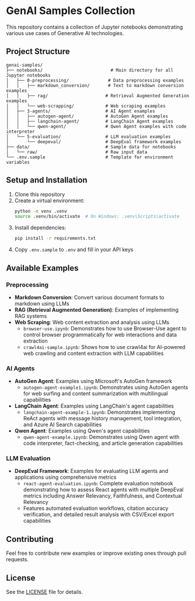 # GenAI Samples Collection

This repository contains a collection of Jupyter notebooks demonstrating various use cases of Generative AI technologies.

## Project Structure

```
genai-samples/
├── notebooks/                          # Main directory for all Jupyter notebooks
│   ├── 0-preprocessing/               # Data preprocessing examples
│   │   ├── markdown_conversion/       # Text to markdown conversion examples
│   │   ├── rag/                      # Retrieval Augmented Generation examples
│   │   └── web-scrapping/            # Web scraping examples
│   ├── 3-agents/                     # AI Agent examples
│   │   ├── autogen-agent/            # AutoGen Agent examples
│   │   ├── langchain-agent/          # LangChain Agent examples
│   │   └── qwen-agent/               # Qwen Agent examples with code interpreter
│   └── 5-evaluation/                 # LLM evaluation examples
│       └── deepeval/                 # DeepEval framework examples
├── data/                             # Sample data for notebooks
│   └── raw/                          # Raw input data
└── .env.sample                       # Template for environment variables
```

## Setup and Installation

1. Clone this repository
2. Create a virtual environment:
   ```bash
   python -m venv .venv
   source .venv/bin/activate  # On Windows: .venv\Scripts\activate
   ```
3. Install dependencies:
   ```bash
   pip install -r requirements.txt
   ```
4. Copy `.env.sample` to `.env` and fill in your API keys

## Available Examples

### Preprocessing
- **Markdown Conversion**: Convert various document formats to markdown using LLMs
- **RAG (Retrieval Augmented Generation)**: Examples of implementing RAG systems
- **Web Scraping**: Web content extraction and analysis using LLMs
  - `browser-use.ipynb`: Demonstrates how to use Browser-Use agent to control browser programmatically for web interactions and data extraction
  - `crawl4ai-sample.ipynb`: Shows how to use crawl4ai for AI-powered web crawling and content extraction with LLM capabilities

### AI Agents
- **AutoGen Agent**: Examples using Microsoft's AutoGen framework
  - `autogen-agent-example1.ipynb`: Demonstrates using AutoGen agents for web surfing and content summarization with multilingual capabilities
- **LangChain Agent**: Examples using LangChain's agent capabilities
  - `langchain-agent-example-1.ipynb`: Demonstrates implementing ReAct agents with message history management, tool integration, and Azure AI Search capabilities
- **Qwen Agent**: Examples using Qwen's agent capabilities
  - `qwen-agent-example.ipynb`: Demonstrates using Qwen agent with code interpreter, fact-checking, and article generation capabilities

### LLM Evaluation
- **DeepEval Framework**: Examples for evaluating LLM agents and applications using comprehensive metrics
  - `react-agent-evaluation.ipynb`: Complete evaluation notebook demonstrating how to assess React agents with multiple DeepEval metrics including Answer Relevancy, Faithfulness, and Contextual Relevancy
  - Features automated evaluation workflows, citation accuracy verification, and detailed result analysis with CSV/Excel export capabilities

## Contributing

Feel free to contribute new examples or improve existing ones through pull requests.

## License

See the [LICENSE](LICENSE) file for details.
